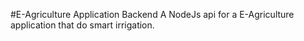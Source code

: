 #E-Agriculture Application Backend
A NodeJs api for a E-Agriculture application that do smart irrigation.
